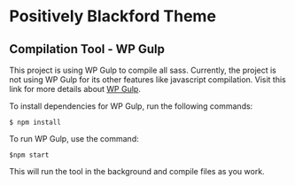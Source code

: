 # Positively Blackford Theme

## Compilation Tool - WP Gulp
This project is using WP Gulp to compile all sass. Currently, the project is not using WP Gulp for its other features like javascript compilation. Visit this link for more details about [WP Gulp](https://github.com/ahmadawais/WPGulp).

To install dependencies for WP Gulp, run the following commands:
```
$ npm install
```

To run WP Gulp, use the command:
```
$npm start
```
This will run the tool in the background and compile files as you work.